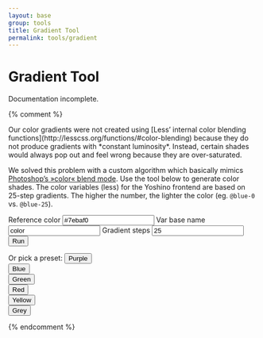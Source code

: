 ```yaml
---
layout: base
group: tools
title: Gradient Tool
permalink: tools/gradient
---
```


# Gradient Tool

<p class="hint hint--error">Documentation incomplete.</p>

{% comment %}

<p class="intro">Our color gradients were not created using [Less’ internal color blending functions](http://lesscss.org/functions/#color-blending) because they do not produce gradients with *constant luminosity*. Instead, certain shades would always pop out and feel wrong because they are over-saturated.</p>

We solved this problem with a custom algorithm which basically mimics [Photoshop’s »color« blend mode](http://www.beneaththewaves.net/Photography/Secrets_of_Photoshops_Colour_Blend_Mode_Revealed_Sort_Of.html). Use the tool below to generate color shades.
The color variables (less) for the Yoshino frontend are based on 25-step gradients. The higher the number, the lighter the color (eg. `@blue-0` vs. `@blue-25`).

<div class="boxes">
    <div class="w-1-1 box">
        <div class="grid-float">
        <div class="w-1-5 fl-l p-4">
            <form id="colorForm" action="#">
                <label for="referenceColor">Reference color</label>
                <input class="input--large m-b-2" type="text" id="referenceColor" value="#7ebaf0" />
                <label for="lessVarBasename">Var base name</label>
                <input class="input--large m-b-2" type="text" id="lessVarBasename" value="color" />
                <label for="steps">Gradient steps</label>
                <input class="input--large m-b-2" type="text" id="steps" value="25" />
                <input class="btn btn--large btn--dark w-1-1 al-c" id="btnSubmit" type="submit" value="Run" />
            </form>
            <div class="m-t-4" id="presets">
                <label class="m-b-2">Or pick a preset:</label>
                <button class="btn btn--flat btn--rounded btn--light m-b-2" onclick="ColorMath.paintGradient('#8572c0',26);ColorMath.generateCode()">Purple</button><br />
                <button class="btn btn--flat btn--rounded btn--light m-b-2" onclick="ColorMath.paintGradient('#7ebaf0',26);ColorMath.generateCode()">Blue</button><br />
                <button class="btn btn--flat btn--rounded btn--light m-b-2" onclick="ColorMath.paintGradient('#b7e7cd',26);ColorMath.generateCode()">Green</button><br />
                <button class="btn btn--flat btn--rounded btn--light m-b-2" onclick="ColorMath.paintGradient('#f84502',26);ColorMath.generateCode()">Red</button><br />
                <button class="btn btn--flat btn--rounded btn--light m-b-2" onclick="ColorMath.paintGradient('#fff9bb',26);ColorMath.generateCode()">Yellow</button><br />
                <button class="btn btn--flat btn--rounded btn--light m-b-2" onclick="ColorMath.paintGradient('#979797',26);ColorMath.generateCode()">Grey</button>
            </div>
        </div>
        <div class="w-4-5 fl-r p-4">
            <div id="gradient"></div>
        </div>
        </div>
    </div>
    <div class="box" id="codepanel">
        <code class="tc-main-8 d-blk"></code>
    </div>
</div>

{% endcomment %}
